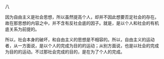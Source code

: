 八

  

因为自由主义是社会思想，所以虽然提高个人，却并不因此想要否定社会的存在。故在那思想的内容之中，并不含有反社会底的因子。就是，是以个人和社会的有机底关系为前提的。

所以，社会本身的破坏，和自由主义的思想是不相容的。所以，自由主义的运动者，从一方面说，是以个人的完成为目的的运动；从别方面说，也是以社会的完成为目的的运动。不过那社会完成的目的，是在为了个人的完成。